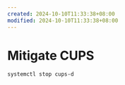 ```yaml
---
created: 2024-10-10T11:33:38+08:00
modified: 2024-10-10T11:33:38+08:00
---
```


# Mitigate CUPS

```bash
systemctl stop cups-d
